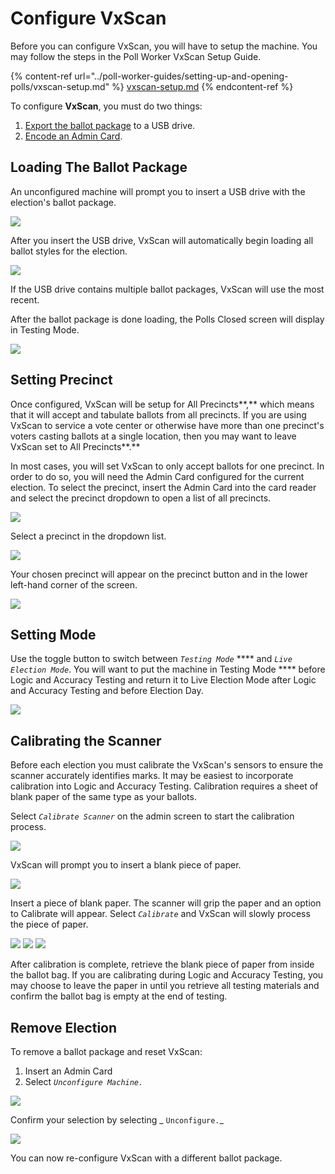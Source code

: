# Configure VxScan

Before you can configure VxScan, you will have to setup the machine. You may follow the steps in the Poll Worker VxScan Setup Guide.

{% content-ref url="../poll-worker-guides/setting-up-and-opening-polls/vxscan-setup.md" %}
[vxscan-setup.md](../poll-worker-guides/setting-up-and-opening-polls/vxscan-setup.md)
{% endcontent-ref %}

To configure **VxScan**, you must do two things:

1. [Export the ballot package](../central-system-setup/export-ballot-package.md) to a USB drive.
2. [Encode an Admin Card](../central-system-setup/programming-cards.md#encoding-admin-cards).

## Loading The Ballot Package

An unconfigured machine will prompt you to insert a USB drive with the election's ballot package.

![](<../.gitbook/assets/image (103) (1).png>)

After you insert the USB drive, VxScan will automatically begin loading all ballot styles for the election.

![](<../.gitbook/assets/image (120) (1) (1).png>)

If the USB drive contains multiple ballot packages, VxScan will use the most recent.

After the ballot package is done loading, the Polls Closed screen will display in Testing Mode.

![](<../.gitbook/assets/image (124).png>)

## **Setting Precinct**

Once configured, VxScan will be setup for All Precincts**,** which means that it will accept and tabulate ballots from all precincts. If you are using VxScan to service a vote center or otherwise have more than one precinct's voters casting ballots at a single location, then you may want to leave VxScan set to All Precincts**.**&#x20;

In most cases, you will set VxScan to only accept ballots for one precinct. In order to do so, you will need the Admin Card configured for the current election. To select the precinct, insert the Admin Card into the card reader and select the precinct dropdown to open a list of all precincts.

![](<../.gitbook/assets/image (110).png>)

Select a precinct in the dropdown list.

![](<../.gitbook/assets/image (129).png>)

Your chosen precinct will appear on the precinct button and in the lower left-hand corner of the screen.

![](<../.gitbook/assets/image (139) (1).png>)

## Setting Mode

Use the toggle button to switch between _`Testing Mode`_ **** and _`Live Election Mode`_. You will want to put the machine in Testing Mode **** before Logic and Accuracy Testing and return it to Live Election Mode after Logic and Accuracy Testing and before Election Day.&#x20;

![](<../.gitbook/assets/image (119) (1) (1).png>)

## Calibrating the Scanner

Before each election you must calibrate the VxScan's sensors to ensure the scanner accurately identifies marks. It may be easiest to incorporate calibration into Logic and Accuracy Testing. Calibration requires a sheet of blank paper of the same type as your ballots.

Select _`Calibrate Scanner`_ on the admin screen to start the calibration process.

![](<../.gitbook/assets/image (143) (1).png>)

VxScan will prompt you to insert a blank piece of paper.

![](<../.gitbook/assets/Calibrate Insert Paper.png>)

Insert a piece of blank paper. The scanner will grip the paper and an option to Calibrate will appear. Select _`Calibrate`_ and VxScan will slowly process the piece of paper.

![](<../.gitbook/assets/Calibrate Ready.png>) ![](<../.gitbook/assets/Calibration In Progress.png>) ![](<../.gitbook/assets/Calibration Succeeded.png>)

After calibration is complete, retrieve the blank piece of paper from inside the ballot bag. If you are calibrating during Logic and Accuracy Testing, you may choose to leave the paper in until you retrieve all testing materials and confirm the ballot bag is empty at the end of testing.

## Remove Election

To remove a ballot package and reset VxScan:

1. Insert an Admin Card
2. Select _`Unconfigure Machine.`_

![](<../.gitbook/assets/image (135).png>)

Confirm your selection by selecting _ `Unconfigure.`_

![](<../.gitbook/assets/image (204).png>)

You can now re-configure VxScan with a different ballot package.
